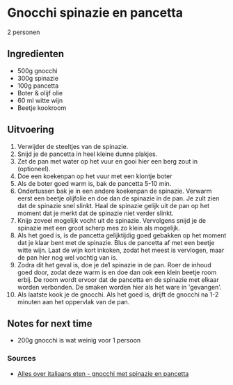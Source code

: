 # Gnocchi spinazie en pancetta

2 personen

## Ingredienten

* 500g gnocchi
* 300g spinazie
* 100g pancetta
* Boter & olijf olie
* 60 ml witte wijn
* Beetje kookroom


## Uitvoering

1. Verwijder de steeltjes van de spinazie.
2. Snijd je de pancetta in heel kleine dunne plakjes.
3. Zet de pan met water op het vuur en gooi hier een berg zout in (optioneel).
4. Doe een koekenpan op het vuur met een klontje boter
5. Als de boter goed warm is, bak de pancetta 5-10 min.
6. Ondertussen bak je in een andere koekenpan de spinazie. Verwarm eerst een beetje olijfolie en doe dan de spinazie in de pan. Je zult zien dat de spinazie snel slinkt. Haal de spinazie gelijk uit de pan op het moment dat je merkt dat de spinazie niet verder slinkt.
7. Knijp zoveel mogelijk vocht uit de spinazie. Vervolgens snijd je de spinazie met een groot scherp mes zo klein als mogelijk.
8. Als het goed is, is de pancetta gelijktijdig goed gebakken op het moment dat je klaar bent met de spinazie. Blus de pancetta af met een beetje witte wijn. Laat de wijn kort inkoken, zodat het meest is vervlogen, maar de pan hier nog wel vochtig van is.
9. Zodra dit het geval is, doe je de1 spinazie in de pan. Roer de inhoud goed door, zodat deze warm is en doe dan ook een klein beetje room erbij. De room wordt ervoor dat de pancetta en de spinazie met elkaar worden verbonden. De smaken worden hier als het ware in 'gevangen'.
10. Als laatste kook je de gnocchi. Als het goed is, drijft de gnocchi na 1-2 minuten aan het oppervlak van de pan.


## Notes for next time

* 200g gnocchi is wat weinig voor 1 persoon

### Sources

* [Alles over italiaans eten - gnocchi met spinazie en pancetta](https://www.allesoveritaliaanseten.nl/recepten/gnocchi-met-spinazie-en-pancetta/)